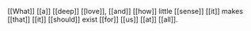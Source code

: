 [[What]] [[a]] [[deep]] [[love]], [[and]] [[how]] little [[sense]] [[it]] makes [[that]] [[it]] [[should]] exist [[for]] [[us]] [[at]] [[all]].